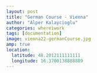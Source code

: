 ```yaml
---
layout: post
title: "German Course - Vienna"
author: "Alper Kalaycioglu"
categories: whereiwork
tags: [documentation]
image: vienna22-germanCourse.jpg
amp: true
location:
  latitude: 48.2012111111111
  longitude: 16.3700138888889
---
```

